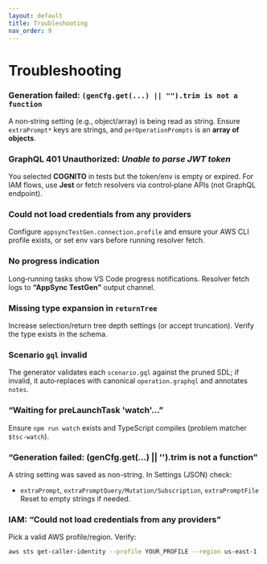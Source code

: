 ```yaml
---
layout: default
title: Troubleshooting
nav_order: 9
---
```


# Troubleshooting

### Generation failed: `(genCfg.get(...) || "").trim is not a function`

A non‑string setting (e.g., object/array) is being read as string. Ensure `extraPrompt*` keys are strings, and `perOperationPrompts` is an **array of objects**.

### GraphQL 401 Unauthorized: *Unable to parse JWT token*

You selected **COGNITO** in tests but the token/env is empty or expired. For IAM flows, use **Jest** or fetch resolvers via control‑plane APIs (not GraphQL endpoint).

### Could not load credentials from any providers

Configure `appsyncTestGen.connection.profile` and ensure your AWS CLI profile exists, or set env vars before running resolver fetch.

### No progress indication

Long‑running tasks show VS Code progress notifications. Resolver fetch logs to **“AppSync TestGen”** output channel.

### Missing type expansion in `returnTree`

Increase selection/return tree depth settings (or accept truncation). Verify the type exists in the schema.

### Scenario `gql` invalid

The generator validates each `scenario.gql` against the pruned SDL; if invalid, it auto‑replaces with canonical `operation.graphql` and annotates `notes`.


### “Waiting for preLaunchTask 'watch'…”

Ensure `npm run watch` exists and TypeScript compiles (problem matcher `$tsc-watch`).

### “Generation failed: (genCfg.get(...) || '').trim is not a function”

A string setting was saved as non-string. In Settings (JSON) check:
- `extraPrompt`, `extraPromptQuery/Mutation/Subscription`, `extraPromptFile`
Reset to empty strings if needed.

### IAM: “Could not load credentials from any providers”

Pick a valid AWS profile/region. Verify:
```bash
aws sts get-caller-identity --profile YOUR_PROFILE --region us-east-1
```